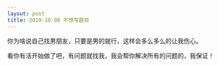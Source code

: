 ```yaml
---
layout: post
title: 2019-10-08 不想写题目
---
```


你为啥说自己找男朋友，只要是男的就行，这样会多么多么的让我伤心。

看你有活开始做了吧，有问题就找我，我会帮你解决所有的问题的，我保证！